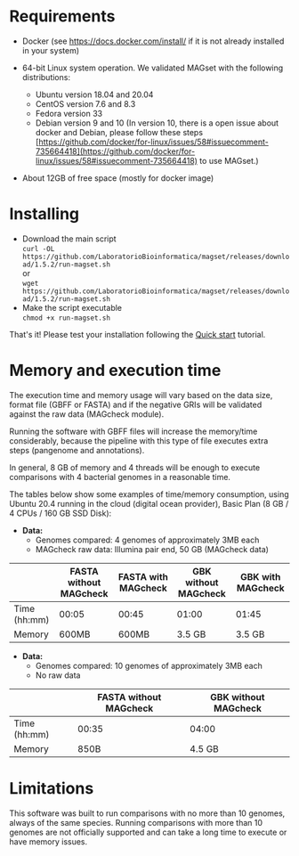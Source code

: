 <h1>Requirements</h1>

* Docker (see https://docs.docker.com/install/ if it is not already installed in your system)
* 64-bit Linux system operation. We validated MAGset with the following distributions:
  * Ubuntu version 18.04 and 20.04
  * CentOS version 7.6 and 8.3
  * Fedora version 33
  * Debian version 9 and 10 (In version 10, there is a open issue about docker and Debian, please follow these steps [https://github.com/docker/for-linux/issues/58#issuecomment-735664418](https://github.com/docker/for-linux/issues/58#issuecomment-735664418) to use MAGset.)

* About 12GB of free space (mostly for docker image)


<h1>Installing </h1>

* Download the main script <br/>
`curl -OL https://github.com/LaboratorioBioinformatica/magset/releases/download/1.5.2/run-magset.sh`
<br/> or <br/>
`wget https://github.com/LaboratorioBioinformatica/magset/releases/download/1.5.2/run-magset.sh`
* Make the script executable <br/>
`chmod +x run-magset.sh`

That's it! Please test your installation following the [Quick start](Quick-start.md) tutorial. 

<h1>Memory and execution time</h1>

The execution time and memory usage will vary  based on the data size, format file (GBFF or FASTA) and if the negative GRIs will be validated against the raw data (MAGcheck module).

Running the software with GBFF files will increase the memory/time considerably, because the pipeline with this type of file executes extra steps (pangenome and annotations).

In general, 8 GB of memory and 4 threads will be enough to execute comparisons with 4 bacterial genomes in a reasonable time.

The tables below show some examples of time/memory consumption, using Ubuntu 20.4 running in the cloud (digital ocean provider), Basic Plan (8 GB / 4 CPUs / 160 GB SSD Disk):
* **Data:**
  * Genomes compared: 4 genomes of approximately 3MB each
  * MAGcheck raw data: Illumina pair end,  50 GB  (MAGcheck data)

|   | FASTA without MAGcheck | FASTA with MAGcheck | GBK without MAGcheck | GBK with MAGcheck |
|---|---|---|---|---|
|Time (hh:mm)| 00:05 | 00:45 | 01:00 | 01:45 |
|Memory| 600MB | 600MB | 3.5 GB	| 3.5 GB |

* **Data:**
  * Genomes compared: 10 genomes of approximately 3MB each
  * No raw data

|   | FASTA without MAGcheck | GBK without MAGcheck |
|---|---|---|
|Time (hh:mm)| 00:35 | 04:00 |
|Memory| 850B | 4.5 GB |

<h1>Limitations</h1>
This software was built to run comparisons with no more than 10 genomes, always of the same species. Running comparisons with more than 10 genomes are not officially supported and can take a long time to execute or have memory issues.


